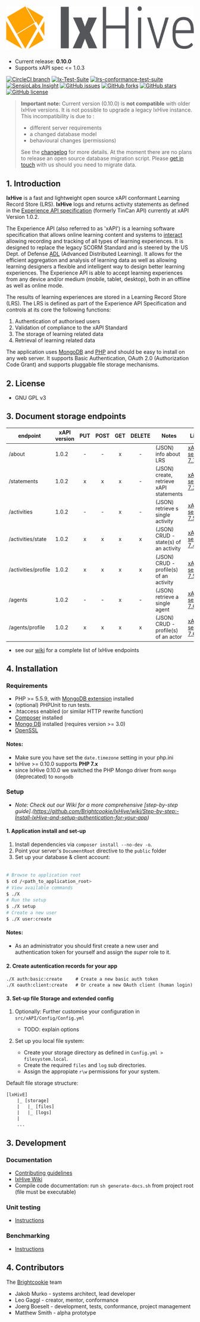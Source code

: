 
# ![lxHive](./public/assets/images/lxHive.logo.png)

* Current release: **0.10.0**
* Supports xAPI spec <= 1.0.3

[![CircleCI branch](https://img.shields.io/circleci/project/github/Brightcookie/lxHive/development.svg)](https://circleci.com/gh/Brightcookie/lxHive/tree/development)
[![lx-Test-Suite](https://img.shields.io/badge/lx--Test--Suite-82.75%25-yellowgreen.svg)](https://github.com/Brightcookie/lx-Test-Suite)
[![lrs-conformance-test-suite](https://img.shields.io/badge/lrs--conformance--test--suite-86.02%25-yellowgreen.svg)](https://github.com/adlnet/lrs-conformance-test-suite)
[![SensioLabs Insight](https://img.shields.io/sensiolabs/i/9e0e6f28-b099-4c84-ad85-ccf4de70d6a6.svg)](https://insight.sensiolabs.com/projects/9e0e6f28-b099-4c84-ad85-ccf4de70d6a6)
[![GitHub issues](https://img.shields.io/github/issues/Brightcookie/lxHive.svg)](https://github.com/Brightcookie/lxHive/issues)
[![GitHub forks](https://img.shields.io/github/forks/Brightcookie/lxHive.svg)](https://github.com/Brightcookie/lxHive/network)
[![GitHub stars](https://img.shields.io/github/stars/Brightcookie/lxHive.svg)](https://github.com/Brightcookie/lxHive/stargazers)
[![GitHub license](https://img.shields.io/badge/license-AGPL-blue.svg)](https://raw.githubusercontent.com/Brightcookie/lxHive/master/LICENSE.md)

> **Important note:** Current version (0.10.0) is **not compatible** with older lxHive versions. It is not possible to upgrade a legacy lxHive instance.
> This incompatibility is due to :
>
> * different server requirements
> * a changed database model
> * behavioural changes (permissions)
>
> See the [changelog](changelog.md) for more details. At the moment there are no plans to release an open source database migration script. Please [get in touch](https://www.brightcookie.com/contact-us/) with us should you need to migrate data.

## 1. <a name="introduction" />Introduction

**lxHive** is a fast and lightweight open source xAPI conformant Learning Record Store (LRS).
**lxHive** logs and returns activity statements as defined in the [Experience API specification](https://github.com/adlnet/xAPI-Spec) (formerly TinCan API) currently at xAPI Version 1.0.2.

The Experience API (also referred to as 'xAPI') is a learning software specification that allows online learning content and systems to [interact](https://tincanapi.com/overview/) allowing recording and tracking of all types of learning experiences. It is designed to replace the legacy SCORM Standard and is steered by the US Dept. of Defense [ADL](http://www.adlnet.gov/) (Advanced Distributed Learning). It allows for the efficient aggregation and analysis of learning data as well as allowing learning designers a flexible and intelligent way to design better learning experiences. The Experience API is able to accept learning experiences from any device and/or medium (mobile, tablet, desktop), both in an offline as well as online mode.

The results of learning experiences are stored in a Learning Record Store (LRS). The LRS is defined as part of the Experience API Specification and controls at its core the following functions:

1. Authentication of authorised users
2. Validation of compliance to the xAPI Standard
3. The storage of learning related data
4. Retrieval of learning related data

The application uses [MongoDB](https://www.mongodb.org/) and [PHP](http://php.net/) and should be easy to install on any web server. It supports Basic Authentication, OAuth 2.0 (Authorization Code Grant) and supports pluggable file storage mechanisms.

## 2. <a name="license" />License

* GNU GPL v3

## 3. <a name="xAPi-Endpoints" />Document storage endpoints

| endpoint              | xAPI version  | PUT   | POST  | GET   | DELETE | Notes                                        | Links
| ---                   | ---           |:-----:|:-----:|:-----:|:------:| ---                                          |---
|  /about               | 1.0.2         | -     | -     | x     | -      | (JSON) info about LRS                        | [xAPI, section 7.7](https://github.com/adlnet/xAPI-Spec/blob/1.0.2/xAPI.md#77-about-resource)
|  /statements          | 1.0.2         | x     | x     | x     | -      | (JSON) create, retrieve xAPI statements      | [xAPI, section 7.2](https://github.com/adlnet/xAPI-Spec/blob/1.0.2/xAPI.md#72-statement-api)
|  /activities          | 1.0.2         | -     | -     | x     | -      | (JSON) retrieve s single activity            | [xAPI, section 7.5](https://github.com/adlnet/xAPI-Spec/blob/1.0.2/xAPI.md#75-activity-profile-api)
|  /activities/state    | 1.0.2         | x     | x     | x     | x      | (JSON) CRUD - state(s) of an activity        | [xAPI, section 7.4](https://github.com/adlnet/xAPI-Spec/blob/1.0.2/xAPI.md#74-state-api)
|  /activities/profile  | 1.0.2         | x     | x     | x     | x      | (JSON) CRUD - profile(s) of an activity      | [xAPI, section 7.5](https://github.com/adlnet/xAPI-Spec/blob/1.0.2/xAPI.md#75-activity-profile-api)
|  /agents              | 1.0.2         | -     | -     | x     | -      | (JSON) retrieve a single agent               | [xAPI, section 7.6](https://github.com/adlnet/xAPI-Spec/blob/1.0.2/xAPI.md#76-agent-profile-api)
|  /agents/profile      | 1.0.2         | x     | x     | x     | x      | (JSON) CRUD - profile(s) of an actor         | [xAPI, section 7.6](https://github.com/adlnet/xAPI-Spec/blob/1.0.2/xAPI.md#76-agent-profile-api)

* see our [wiki](https://github.com/Brightcookie/lxHive/wiki/List-of-xAPI-and-lxHive-Endpoints) for a complete list of lxHive endpoints

## 4. <a name="installation" />Installation

### Requirements

* PHP >= 5.5.9, with [MongoDB extension](http://php.net/manual/en/class.mongodb.php) installed
* (optional) PHPUnit to run tests.
* .htaccess enabled (or similar HTTP rewrite function)
* [Composer](https://getcomposer.org/) installed
* [Mongo DB](https://www.mongodb.org/) installed (requires version >= 3.0)
* [OpenSSL](https://www.openssl.org/)

#### Notes:

* Make sure you have set the `date.timezone` setting in your php.ini
* lxHive >= 0.10.0 supports **PHP 7.x**
* since lxHive 0.10.0 we switched the PHP Mongo driver from `mongo` (deprecated) to `mongodb`

### Setup

* *Note: Check out our Wiki for a more comprehensive [step-by-step guide].(https://github.com/Brightcookie/lxHive/wiki/Step-by-step:-Install-lxHive-and-setup-authentication-for-your-app)*

#### 1. Application install and set-up

1. Install dependencies via `composer install --no-dev -o`.
2. Point your server's `DocumentRoot` directive to the `public` folder
3. Set up your database & client account:

```bash

# Browse to application root
$ cd /<path_to_application_root>
# View available commands
$ ./X
# Run the setup
$ ./X setup
# Create a new user
$ ./X user:create

```

#### Notes:

* As an administrator you should first create a new user and authentication token for yourself and assign the *super* role to it.

#### 2. Create autentication records for your app

```
./X auth:basic:create     # Create a new basic auth token
./X oauth:client:create   # Or create a new OAuth client (human login)
```

#### 3. Set-up file Storage and extended config

1. Optionally: Further customise your configuration in `src/xAPI/Config/Config.yml`

    * TODO: explain options

2. Set up you local file system:

    * Create your storage directory as defined in `Config.yml > filesystem.local`.
    * Create the required `files` and `log` sub directories.
    * Assign the appropiate `r\w` permissions for your system.

Default file storage structure:

```
[lxHivE]
    |_ [storage]
    |   |_ [files]
    |   |_ [logs]
    |
    ...
```

## 3. Development

### Documentation

* [Contributing guidelines](CONTRIBUTING.md)
* [lxHive Wiki](https://github.com/Brightcookie/lxHive-Internal/wiki)
* Compile code documentation: run `sh generate-docs.sh` from project root (file must be executable)

### Unit testing

* [Instructions](tests/readme.md)

### Benchmarking

* [Instructions](benchmarks/readme.md)

## 4. Contributors

The [Brightcookie](https://www.brightcookie.com/) team

* Jakob Murko - systems architect, lead developer
* Leo Gaggl - creator, mentor, conformance
* Joerg Boeselt - development, tests, conformance, project management
* Matthew Smith - alpha prototype

